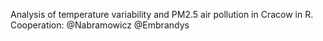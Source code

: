Analysis of temperature variability and PM2.5 air pollution in Cracow  in R.
Cooperation: @Nabramowicz @Embrandys
